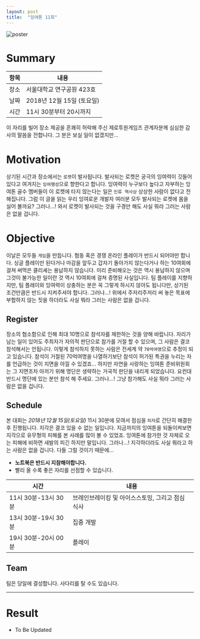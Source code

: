 ```yaml
---
layout: post
title:  "잉여톤 11회"
---
```


![poster](/images/yyt_11.png)


# Summary

| 항목 | 내용 |
| --- | --- |
| 장소 | 서울대학교 연구공원 423호 |
| 날짜 | 2018년 12월 15일 (토요일) |
| 시간 | 11시 30분부터 20시까지 |

이 자리를 빌어 장소 제공을 흔쾌히 허락해 주신 제로투원게임즈 관계자분께 심심한 감사의 말씀을 전합니다.
그 분은 보실 일이 없겠지만...

# Motivation

상기된 시간과 장소에서는 `로켓`이 발사됩니다.
발사되는 로켓은 궁극의 잉여력이 깃들어 있다고 여겨지는 `잉여행성`으로 향한다고 합니다.
잉여력이 누구보다 높다고 자부하는 잉여톤 골수 멤버들이 이 로켓에 타지 않는다는 일은 `인류 역사상` 상상한 사람이 없다고 전해집니다.
그럼 이 글을 읽는 우리 잉여로운 개발자 여러분 모두 발사되는 로켓에 몸을 실어 볼까요?
그러나...! 와서 로켓이 발사되는 것을 구경만 해도 사실 뭐라 그러는 사람은 없을 겁니다.

# Objective

이날은 모두들 `게임`을 만듭니다. 협동 혹은 경쟁 온라인 플레이가 반드시 되어야만 합니다.
싱글 플레이만 된다거나 마감을 앞두고 갑자기 돌아가지 않는다거나 하는 10여회에 걸쳐 써먹은 클리셰는 용납하지 않습니다.
미리 준비해오는 것은 역시 용납하지 않으며 그것이 불가능한 일이란 것 역시 10여회에 걸쳐 증명된 사실입니다.
팀 플레이를 지향하지만, 팀 플레이와 잉여력이 상충하는 분은 꼭 그렇게 하시지 않아도 됩니다만, 상기된 조건만큼은 반드시 지켜주셔야 합니다.
그러나...! 위에서 주저리주저리 써 놓은 목표에 부합하지 않는 짓을 하더라도 사실 뭐라 그러는 사람은 없을 겁니다.

## Register

장소의 협소함으로 인해 최대 10명으로 참석자를 제한하는 것을 양해 바랍니다.
자리가 남는 일이 있어도 주최자가 자의적 판단으로 참가를 거절 할 수 있으며, 그 사람은 결코 참석해서는 안됩니다.
이렇게 참석하지 못하는 사람은 전세계 약 `70억여명`으로 추정이 되고 있습니다.
참석이 거절된 70억여명을 나열하기보단 참석이 허가된 특권을 누리는 자를 언급하는 것이 지면을 아낄 수 있겠죠...
하지만 자연을 사랑하는 잉여톤 준비위원회는 그 지면조차 아끼기 위해 명단은 생략하는 거국적 판단을 내리게 되었습니다.
요컨대 반드시 명단에 있는 분만 참석 해 주세요.
그러나...! 그냥 참가해도 사실 뭐라 그러는 사람은 없을 겁니다.

## Schedule

본 대회는 *2018년 12월 15일(토요일)* 11시 30분에 모여서 점심을 `피자`로 간단히 해결한 후 진행됩니다.
지각은 결코 있을 수 없는 일입니다.
지금까지의 잉여톤을 되돌이켜보면 지각으로 유무형의 피해를 본 사례를 많이 볼 수 있었죠.
잉여톤에 참가한 것 자체로 오는 피해에 비하면 새발의 피긴 하지만 말입니다.
그러나...! 지각하더라도 사실 뭐라고 하는 사람은 없을 겁니다. 다들 그럴 것이기 때문에...

- **노트북은 반드시 지참해야합니다.**
- 빨리 올 수록 좋은 자리를 선점할 수 있습니다.

| 시간 | 내용 |
| --- | --- |
| 11시 30분-13시 30분 | 브레인브레이킹 및 아이스스토밍, 그리고 점심 식사 |
| 13시 30분-19시 30분 | 집중 개발 |
| 19시 30분-20시 00분 | 플레이 |


## Team

팀은 당일에 결성합니다.
사다리를 탈 수도 있습니다.

---

# Result

* To Be Updated
